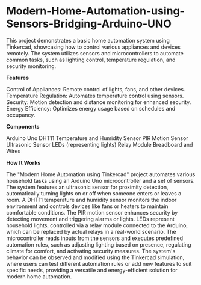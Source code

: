 # Modern-Home-Automation-using-Sensors-Bridging-Arduino-UNO
This project demonstrates a basic home automation system using Tinkercad, showcasing how to control various appliances and devices remotely. The system utilizes sensors and microcontrollers to automate common tasks, such as lighting control, temperature regulation, and security monitoring.



**Features**

Control of Appliances: Remote control of lights, fans, and other devices.
Temperature Regulation: Automates temperature control using sensors.
Security: Motion detection and distance monitoring for enhanced security.
Energy Efficiency: Optimizes energy usage based on schedules and occupancy.


**Components**

Arduino Uno
DHT11 Temperature and Humidity Sensor
PIR Motion Sensor
Ultrasonic Sensor
LEDs (representing lights)
Relay Module
Breadboard and Wires

**How It Works**

The "Modern Home Automation using Tinkercad" project automates various household tasks using an Arduino Uno microcontroller and a set of sensors. The system features an ultrasonic sensor for proximity detection, automatically turning lights on or off when someone enters or leaves a room. A DHT11 temperature and humidity sensor monitors the indoor environment and controls devices like fans or heaters to maintain comfortable conditions. The PIR motion sensor enhances security by detecting movement and triggering alarms or lights. LEDs represent household lights, controlled via a relay module connected to the Arduino, which can be replaced by actual relays in a real-world scenario. The microcontroller reads inputs from the sensors and executes predefined automation rules, such as adjusting lighting based on presence, regulating climate for comfort, and activating security measures. The system's behavior can be observed and modified using the Tinkercad simulation, where users can test different automation rules or add new features to suit specific needs, providing a versatile and energy-efficient solution for modern home automation.
